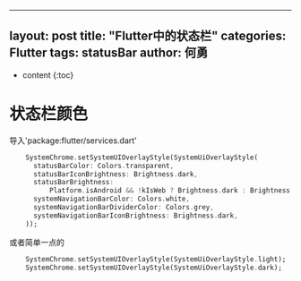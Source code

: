 
---
layout: post
title:  "Flutter中的状态栏"
categories: Flutter
tags:  statusBar
author: 何勇
---

* content
{:toc}

# 状态栏颜色
导入'package:flutter/services.dart'
```dart
    SystemChrome.setSystemUIOverlayStyle(SystemUiOverlayStyle(
      statusBarColor: Colors.transparent,
      statusBarIconBrightness: Brightness.dark,
      statusBarBrightness:
          Platform.isAndroid && !kIsWeb ? Brightness.dark : Brightness.light,
      systemNavigationBarColor: Colors.white,
      systemNavigationBarDividerColor: Colors.grey,
      systemNavigationBarIconBrightness: Brightness.dark,
    ));
```

或者简单一点的

```dart
    SystemChrome.setSystemUIOverlayStyle(SystemUiOverlayStyle.light);
    SystemChrome.setSystemUIOverlayStyle(SystemUiOverlayStyle.dark);
```
